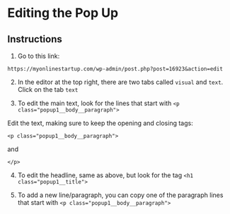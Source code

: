 # Editing the Pop Up

## Instructions
1. Go to this link:

`https://myonlinestartup.com/wp-admin/post.php?post=16923&action=edit`

2. In the editor at the top right, there are two tabs called `visual` and `text`. Click on the tab `text`

3. To edit the main text, look for the lines that start with `<p class="popup1__body__paragraph">`

Edit the text, making sure to keep the opening and closing tags:

`<p class="popup1__body__paragraph">`

and 

`</p>`

4. To edit the headline, same as above, but look for the tag `<h1 class="popup1__title">`

5. To add a new line/paragraph, you can copy one of the paragraph lines that start with `<p class="popup1__body__paragraph">`